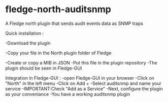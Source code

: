 # fledge-north-auditsnmp
A Fledge north plugin that sends audit events data as SNMP traps

Quick installation :

-Download the plugin

-Copy your file in the North plugin folder of Fledge

-Create or copy a MIB in JSON
-Put this file in the plugin repository
-The plugin should be seen in Fledge-GUI

Integration in Fledge-GUI :
-open Fledge-GUI in your browser
-Click on "North" in the left menu
-Click on Add +
-Select auditsnmp and name your service
-IMPORTANT:Check "Add as a Service"
-Next, configure the plugin as your conveniance
-You have a working auditsnmp plugin
